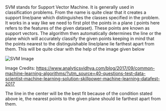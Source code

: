 SVM stands for Support Vector Machine. It is generally used in classification problems. From the name is quite clear that it creates a support line/pane which distinguishes the classes specified in the problem. It works in a way like we need to first plot the points in a plane ( points here refers to the features of the given dataset). These points are known as support vectors. The algorithm then automatically determines the line or the plane which will accurately classify the given points keeping in mind that the points nearest to the distinguishable line/plane lie farthest apart from them. This will be quite clear with the help of the image given below

![SVM Image](https://github.com/hiraditya/coding-sajal/blob/master/Machine%20Learning/19/svm.PNG)

Image Credits: https://www.analyticsvidhya.com/blog/2017/09/common-machine-learning-algorithms/?utm_source=40-questions-test-data-scientist-machine-learning-solution-skillpower-machine-learning-datafest-2017

The line in the center will be the best fit because of the condition stated above ie, the nearest points to the given plane should lie farthest apart from them.
